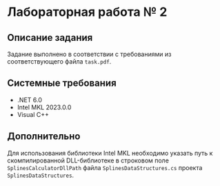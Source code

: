 # Лабораторная работа № 2

## Описание задания
Задание выполнено в соответствии с требованиями из соответствующего файла `task.pdf`.

## Системные требования
* .NET 6.0
* Intel MKL 2023.0.0
* Visual C++

## Дополнительно
Для использования библиотеки Intel MKL необходимо указать путь к скомпилированной DLL-библиотеке в строковом поле `SplinesCalculatorDllPath` файла `SplinesDataStructures.cs` проекта `SplinesDataStructures`.
